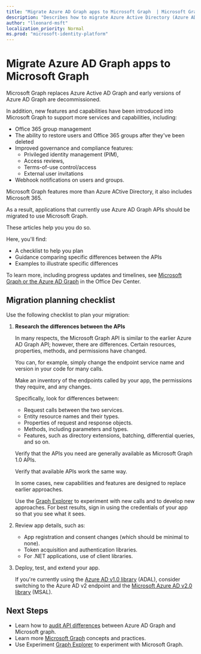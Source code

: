 ```yaml
---
title: "Migrate Azure AD Graph apps to Microsoft Graph  | Microsoft Graph"
description: "Describes how to migrate Azure Active Directory (Azure AD) API apps to Microsoft Graph API."
author: "lleonard-msft"
localization_priority: Normal
ms.prod: "microsoft-identity-platform"
---
```


# Migrate Azure AD Graph apps to Microsoft Graph

Microsoft Graph replaces Azure Active AD Graph and early versions of Azure AD Graph are decommissioned.

In addition, new features and capabilities have been introduced into Microsoft Graph to support more services and capabilities, including:

- Office 365 group management
- The ability to restore users and Office 365 groups after they've been deleted
- Improved governance and compliance features:
    - Privileged identity management (PIM), 
    - Access reviews, 
    - Terms-of-use control/access
    - External user invitations
- Webhook notifications on users and groups.

Microsoft Graph features more than Azure ACtive Directory, it also includes Microsoft 365.

As a result, applications that currently use Azure AD Graph APIs should be migrated to use Microsoft Graph.

These articles help you you do so.  

Here, you'll find: 

- A checklist to help you plan
- Guidance comparing specific differences between the APIs
- Examples to illustrate specific differences

To learn more, including progress updates and timelines, see [Microsoft Graph or the Azure AD Graph](https://dev.office.com/blogs/microsoft-graph-or-azure-ad-graph) in the Office Dev Center.

## Migration planning  checklist

Use the following checklist to plan your migration:

1.  **Research the differences between the APIs**

    In many respects, the Microsoft Graph API is similar to the earlier Azure AD Graph API; however, there are differences.  Certain resources, properties, methods, and permissions have changed. 

    You can, for example, simply change the endpoint service name and version in your code for many calls.

    Make an inventory of the endpoints called by your app, the permissions they require, and any changes.  

    Specifically, look for differences between:

    - Request calls between the two services.
    - Entity resource names and their types.
    - Properties of request and response objects.
    - Methods, including parameters and types.
    - Features, such as directory extensions, batching, differential queries, and so on.

    Verify that the APIs you need are generally available as Microsoft Graph 1.0 APIs. 

    Verify that available APIs work the same way.

    In some cases, new capabilities and features are designed to replace earlier approaches.

    Use the [Graph Explorer](https://aka.ms/ge) to experiment with new calls and to develop new approaches. For best results, sign in using the credentials of your app so that you see what it sees.

1.  Review app details, such as:

    - App registration and consent changes (which should be minimal to none).
    - Token acquisition and authentication libraries.
    - For .NET applications, use of client libraries.

1.  Deploy, test, and extend your app.

    If you're currently using the [Azure AD v1.0 library](https://docs.microsoft.com/en-us/azure/active-directory/develop/active-directory-authentication-libraries) (ADAL), consider switching to the Azure AD v2 endpoint and the [Microsoft Azure AD v2.0 library](https://docs.microsoft.com/en-us/azure/active-directory/develop/reference-v2-libraries) (MSAL).


## Next Steps

- Learn how to [audit API differences](migrate-azure-ad-graph-audit-api-use.md) between Azure AD Graph and Microsoft graph.
- Learn more [Microsoft Graph](/graph/overview) concepts and practices.
- Use Experiment [Graph Explorer](https://aka.ms/ge) to experiment with Microsoft Graph.

